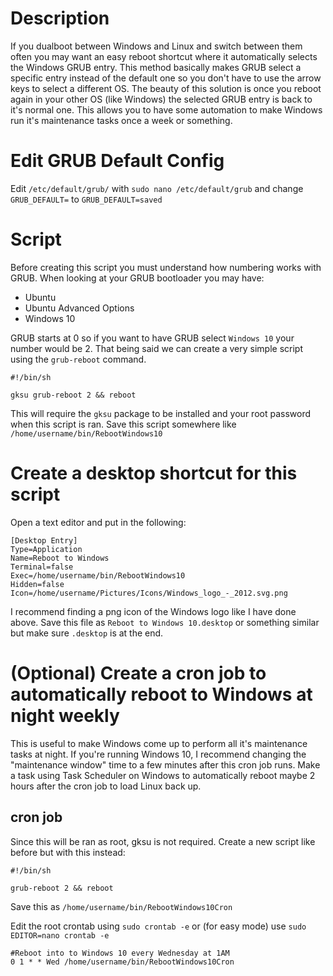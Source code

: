# Description
If you dualboot between Windows and Linux and switch between them often you may want an easy reboot shortcut where it automatically selects the Windows GRUB entry.  This method basically makes GRUB select a specific entry instead of the default one so you don't have to use the arrow keys to select a different OS.  The beauty of this solution is once you reboot again in your other OS (like Windows) the selected GRUB entry is back to it's normal one.  This allows you to have some automation to make Windows run it's maintenance tasks once a week or something.


# Edit GRUB Default Config
Edit `/etc/default/grub/` with `sudo nano /etc/default/grub` and change `GRUB_DEFAULT=` to `GRUB_DEFAULT=saved`


# Script

Before creating this script you must understand how numbering works with GRUB.  When looking at your GRUB bootloader you may have:
- Ubuntu
- Ubuntu Advanced Options
- Windows 10

GRUB starts at 0 so if you want to have GRUB select `Windows 10` your number would be 2.  That being said we can create a very simple script using the `grub-reboot` command.

```
#!/bin/sh

gksu grub-reboot 2 && reboot
```

This will require the `gksu` package to be installed and your root password when this script is ran.  Save this script somewhere like `/home/username/bin/RebootWindows10`


# Create a desktop shortcut for this script

Open a text editor and put in the following:
```
[Desktop Entry]
Type=Application
Name=Reboot to Windows
Terminal=false
Exec=/home/username/bin/RebootWindows10
Hidden=false
Icon=/home/username/Pictures/Icons/Windows_logo_-_2012.svg.png
```

I recommend finding a png icon of the Windows logo like I have done above.  Save this file as `Reboot to Windows 10.desktop` or something similar but make sure `.desktop` is at the end.


# (Optional) Create a cron job to automatically reboot to Windows at night weekly

This is useful to make Windows come up to perform all it's maintenance tasks at night.  If you're running Windows 10, I recommend changing the "maintenance window" time to a few minutes after this cron job runs.  Make a task using Task Scheduler on Windows to automatically reboot maybe 2 hours after the cron job to load Linux back up.

## cron job

Since this will be ran as root, gksu is not required.  Create a new script like before but with this instead:
```
#!/bin/sh

grub-reboot 2 && reboot
```

Save this as `/home/username/bin/RebootWindows10Cron`

Edit the root crontab using `sudo crontab -e` or (for easy mode) use `sudo EDITOR=nano crontab -e`
```
#Reboot into to Windows 10 every Wednesday at 1AM
0 1 * * Wed /home/username/bin/RebootWindows10Cron
```
